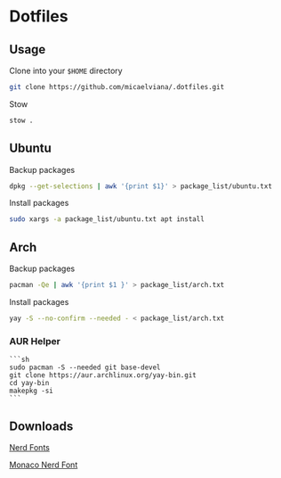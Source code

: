 # Dotfiles

## Usage

Clone into your `$HOME` directory

```bash
git clone https://github.com/micaelviana/.dotfiles.git
```

Stow

```bash
stow .
```

## Ubuntu
Backup packages

```sh
dpkg --get-selections | awk '{print $1}' > package_list/ubuntu.txt

```
Install packages
```sh
sudo xargs -a package_list/ubuntu.txt apt install
```


## Arch

Backup packages

```sh
pacman -Qe | awk '{print $1 }' > package_list/arch.txt
```
Install packages
```sh
yay -S --no-confirm --needed - < package_list/arch.txt
```

 ### AUR Helper
    ```sh
    sudo pacman -S --needed git base-devel
    git clone https://aur.archlinux.org/yay-bin.git
    cd yay-bin
    makepkg -si
    ```

## Downloads
[Nerd Fonts](https://github.com/ryanoasis/nerd-fonts/releases/)

[Monaco Nerd Font](https://github.com/Karmenzind/monaco-nerd-fonts)
